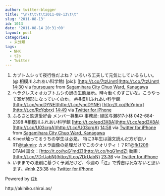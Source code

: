 ```yaml
---
author: twitter-blogger
title: "\n\t\t\t\t2011-08-13\t\t"
slug: '2011-08-13'
id: 1013
date: '2011-08-14 20:31:00'
layout: post
categories:
  - 未分類
tags:
  - NHK
  - t2b
  - Twitter
---
```


<div xmlns:georss="http://www.georss.org/georss">

1.  <span><span>カブトムシって夜行性だよね？ いろいろ工夫して元気にしているらしい。 (@ 相模川ふれあい科学館) [pic]: [http://t.co/7tzUnnt](http://t.co/7tzUnnt)</span> <span>[<span>14:30</span>](http://twitter.com/o_ob/status/102552753284452352) <span>via [foursquare](http://foursquare.com)</span> from [Sagamihara City Chuo Ward, Kanagawa<span></span>](http://maps.google.com/maps?q=35.54740801,139.32890296)</span></span>
2.  <span><span>ヘラクレスオオカブトムシの蛹の生態展示。時々動くのすごいな。こうやって室が卵形になっていくのか。 #相模川ふれあい科学館 [http://t.co/yncDYNE](http://t.co/yncDYNE) [http://t.co/RcYqbrx](http://t.co/RcYqbrx)</span> <span>[<span>14:49</span>](http://twitter.com/o_ob/status/102557484757168128) <span>via [Twitter for iPhone](http://twitter.com/#!/download/iphone)</span></span></span>
3.  <span><span>ふるさと鉄道愛好会 メンバー募集中 事務局: 緑区与瀬817小林 042-684-2398 #相模川ふれあい科学館 [http://t.co/eqd3X8A](http://t.co/eqd3X8A) [http://t.co/U03crgA](http://t.co/U03crgA)</span> <span>[<span>14:58</span>](http://twitter.com/o_ob/status/102559584547389440) <span>via [Twitter for iPhone](http://twitter.com/#!/download/iphone)</span> from [Sagamihara City Chuo Ward, Kanagawa<span></span>](http://maps.google.com/maps?q=35.54698672,139.32920803)</span></span>
4.  <span><span>Kinect触ってるうちの学生は必見。 特に3年生は論文読んだ方が良い RT@[takmin](http://twitter.com/takmin "takmin"): カメラ画像の処理だけでこのクオリティ！？RT@[fk1206](http://twitter.com/fk1206 "fk1206"): DTAM 論文：[http://t.co/hqG1mdZ](http://t.co/hqG1mdZ) 動画：[http://t.co/7DrUabN](http://t.co/7DrUabN)</span> <span>[<span>23:36</span>](http://twitter.com/o_ob/status/102690137091219456) <span>via [Twitter for iPhone](http://twitter.com/#!/download/iphone)</span></span></span>
5.  <span><span>いままでの法則に基づく予測だけど、今週の「江」で秀吉は死なないと思います。[#nhk](http://twitter.com/search?q=%23nhk "#nhk")</span> <span>[<span>23:38</span>](http://twitter.com/o_ob/status/102690508496834560) <span>via [Twitter for iPhone](http://twitter.com/#!/download/iphone)</span></span></span>

</div>

Powered by [t2b](http://t2b.utilz.jp/)

<div>http://akihiko.shirai.as/</div>